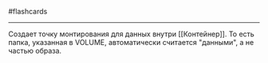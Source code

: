 #flashcards
***
Создает точку монтирования для данных внутри [[Контейнер]]. То есть папка, указанная в VOLUME, автоматически считается "данными", а не частью образа.
<!--SR:!2025-10-21,2,190-->